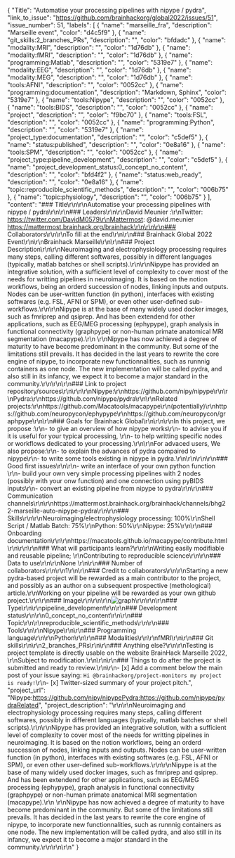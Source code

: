 {
  "Title": "Automatise your processing pipelines with nipype / pydra",
  "link_to_issue": "https://github.com/brainhackorg/global2022/issues/51",
  "issue_number": 51,
  "labels": [
    {
      "name": "marseille_fra",
      "description": "Marseille event",
      "color": "d4c5f9"
    },
    {
      "name": "git_skills:2_branches_PRs",
      "description": "",
      "color": "bfdadc"
    },
    {
      "name": "modality:MRI",
      "description": "",
      "color": "1d76db"
    },
    {
      "name": "modality:fMRI",
      "description": "",
      "color": "1d76db"
    },
    {
      "name": "programming:Matlab",
      "description": "",
      "color": "5319e7"
    },
    {
      "name": "modality:EEG",
      "description": "",
      "color": "1d76db"
    },
    {
      "name": "modality:MEG",
      "description": "",
      "color": "1d76db"
    },
    {
      "name": "tools:AFNI",
      "description": "",
      "color": "0052cc"
    },
    {
      "name": "programming:documentation",
      "description": "Markdown, Sphinx",
      "color": "5319e7"
    },
    {
      "name": "tools:Nipype",
      "description": "",
      "color": "0052cc"
    },
    {
      "name": "tools:BIDS",
      "description": "",
      "color": "0052cc"
    },
    {
      "name": "project",
      "description": "",
      "color": "f9bc70"
    },
    {
      "name": "tools:FSL",
      "description": "",
      "color": "0052cc"
    },
    {
      "name": "programming:Python",
      "description": "",
      "color": "5319e7"
    },
    {
      "name": "project_type:documentation",
      "description": "",
      "color": "c5def5"
    },
    {
      "name": "status:published",
      "description": "",
      "color": "0e8a16"
    },
    {
      "name": "tools:SPM",
      "description": "",
      "color": "0052cc"
    },
    {
      "name": "project_type:pipeline_development",
      "description": "",
      "color": "c5def5"
    },
    {
      "name": "project_development_status:0_concept_no_content",
      "description": "",
      "color": "bfd4f2"
    },
    {
      "name": "status:web_ready",
      "description": "",
      "color": "0e8a16"
    },
    {
      "name": "topic:reproducible_scientific_methods",
      "description": "",
      "color": "006b75"
    },
    {
      "name": "topic:physiology",
      "description": "",
      "color": "006b75"
    }
  ],
  "content": "### Title\r\n\r\nAutomatise your processing pipelines with nipype / pydra\r\n\r\n### Leaders\r\n\r\nDavid Meunier :\r\nTwitter: https://twitter.com/DavidM0579\r\nMattermost: @david.meunier https://mattermost.brainhack.org/brainhack\r\n\r\n\r\n### Collaborators\r\n\r\nTo fill at the end\r\n\r\n### Brainhack Global 2022 Event\r\n\r\nBrainhack Marseille\r\n\r\n### Project Description\r\n\r\nNeuroimaging and electrophysiology processing requires many steps, calling different softwares, possibly in different languages (typically, matlab batches or shell scripts).\r\n\r\nNipype has provided an integrative solution, with a sufficient level of complexity to cover most of the needs for writting pipelines in neuroimaging. It is based on the notion workflows, being an orderd succession of nodes, linking inputs and outputs. Nodes can be user-written function (in python), interfaces with existing softwares (e.g. FSL, AFNI or SPM), or even other user-defined sub-workflows.\r\n\r\nNipype is at the base of many widely used docker images, such as fmriprep and qsiprep. And has been extendend for other applications, such as EEG/MEG processing (ephypype), graph analysis in functional connectivity (graphpype) or non-human primate anatomical MRI segmentation (macapype).\r\n \r\nNipype has now achieved a degree of maturity to have become predominant in the community. But some of the limitations still prevails. It has decided in the last years to rewrite the core engine of nipype, to incorporate new functionnalities, such as runnnig containers as one node. The new implementation will be called pydra, and also still in its infancy, we expect it to become a major standard in the community.\r\n\r\n\r\n### Link to project repository/sources\r\n\r\n\r\nNipype:\r\nhttps://github.com/nipy/nipype\r\n\r\nPydra:\r\nhttps://github.com/nipype/pydra\r\n\r\nRelated projects:\r\nhttps://github.com/Macatools/macapype\r\n(potentially)\r\nhttps://github.com/neuropycon/ephypype\r\nhttps://github.com/neuropycon/graphpype\r\n\r\n### Goals for Brainhack Global\r\n\r\n\r\nIn this project, we propose :\r\n- to give an overview of how nipype works\r\n- to advise you if it is useful for your typical processing, \r\n- to help writting specific nodes or workflows dedicated to your processing.\r\n\r\nFor advaced users, We also propose:\r\n- to explain the advances of pydra compaired to nipype\r\n- to write some tools existing in nipype in pydra.\r\n\r\n\r\n\r\n### Good first issues\r\n\r\n- write an interface of your own python function  \r\n- build your own very simple processing pipelines with 2 nodes (possibly with your onw function) and one connection using pyBIDS inputs\r\n- convert an existing pipeline from nipype to pydra\r\n\r\n### Communication channels\r\n\r\nhttps://mattermost.brainhack.org/brainhack/channels/bhg22-marseille-auto-nipype-pydra\r\n\r\n### Skills\r\n\r\nNeuroimaging/electrophysiology processing: 100%\r\nShell Script / Matlab Batch: 75%\r\nPython: 50%\r\nNipype: 25%\r\n\r\n### Onboarding documentation\r\n\r\nhttps://macatools.github.io/macapype/contribute.html\r\n\r\n\r\n### What will participants learn?\r\n\r\nWriting easily modifiable and reusable pipeline; \r\nContributing to reproducible science\r\n\r\n### Data to use\r\n\r\nNone \r\n\r\n### Number of collaborators\r\n\r\n1\r\n\r\n### Credit to collaborators\r\n\r\nStarting a new pydra-based project will be rewarded as a main contributor to the project, and possibly as an author on a subsequent prospective (methological) article.\r\nWorking on your pipeline will be rewarded as your own github project.\r\n\r\n### Image\r\n\r\n\r\n![graph](https://user-images.githubusercontent.com/7290245/197730139-7d607b68-3cac-4241-8b2b-3145a7348254.png)\r\n\r\n\r\n### Type\r\n\r\npipeline_development\r\n\r\n### Development status\r\n\r\n0_concept_no_content\r\n\r\n### Topic\r\n\r\nreproducible_scientific_methods\r\n\r\n### Tools\r\n\r\nNipype\r\n\r\n### Programming language\r\n\r\nPython\r\n\r\n### Modalities\r\n\r\nfMRI\r\n\r\n### Git skills\r\n\r\n2_branches_PRs\r\n\r\n### Anything else?\r\n\r\nTesting is project template is directly usable on the website BrainHack Marseille 2022, \r\nSubject to modification.\r\n\r\n\r\n### Things to do after the project is submitted and ready to review.\r\n\r\n- [x] Add a comment below the main post of your issue saying: `Hi @brainhackorg/project-monitors my project is ready!`\r\n- [x] Twitter-sized summary of your project pitch.",
  "project_url": "Nipype:https://github.com/nipy/nipypePydra:https://github.com/nipype/pydraRelated",
  "project_description": "\r\n\r\nNeuroimaging and electrophysiology processing requires many steps, calling different softwares, possibly in different languages (typically, matlab batches or shell scripts).\r\n\r\nNipype has provided an integrative solution, with a sufficient level of complexity to cover most of the needs for writting pipelines in neuroimaging. It is based on the notion workflows, being an orderd succession of nodes, linking inputs and outputs. Nodes can be user-written function (in python), interfaces with existing softwares (e.g. FSL, AFNI or SPM), or even other user-defined sub-workflows.\r\n\r\nNipype is at the base of many widely used docker images, such as fmriprep and qsiprep. And has been extendend for other applications, such as EEG/MEG processing (ephypype), graph analysis in functional connectivity (graphpype) or non-human primate anatomical MRI segmentation (macapype).\r\n \r\nNipype has now achieved a degree of maturity to have become predominant in the community. But some of the limitations still prevails. It has decided in the last years to rewrite the core engine of nipype, to incorporate new functionnalities, such as runnnig containers as one node. The new implementation will be called pydra, and also still in its infancy, we expect it to become a major standard in the community.\r\n\r\n\r\n"
}
